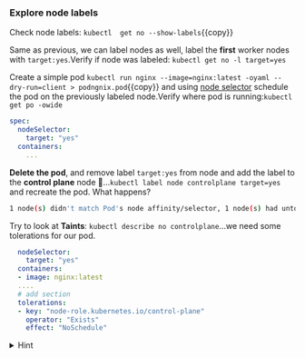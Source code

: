
### Explore node labels

Check node labels: `kubectl  get no --show-labels`{{copy}}

Same as previous, we can label nodes as well, label the **first** worker nodes with `target:yes`.Verify if node was labeled: `kubectl get no -l target=yes`

Create a simple pod `kubectl run nginx --image=nginx:latest -oyaml --dry-run=client > podngnix.pod`{{copy}} and using [node selector](https://kubernetes.io/docs/concepts/scheduling-eviction/assign-pod-node/#nodeselector) schedule the pod on the previously labeled node.Verify where pod is running:`kubectl get po -owide` 

```yaml
spec:
  nodeSelector:
    target: "yes"
  containers:
    ...
```

**Delete the pod**, and remove label `target:yes` from node and add the label to the **control plane** node 🫨...`kubectl label node controlplane target=yes` and recreate the pod. What happens? 
```bash
1 node(s) didn't match Pod's node affinity/selector, 1 node(s) had untolerated taint {node-role.kubernetes.io/control-plane:}
```

Try to look at **Taints**: `kubectl describe no controlplane`...we need some tolerations for our pod.

```yaml
  nodeSelector:
    target: "yes"
  containers:
  - image: nginx:latest
  ....
  # add section
  tolerations:
  - key: "node-role.kubernetes.io/control-plane"
    operator: "Exists"
    effect: "NoSchedule"
```

<details>
<summary>Hint</summary>
Label node: <code>kubectl label node node01 target=yes</code>
<br>
Remove label from node: <code>kubectl label node node01 target-</code>
<br>
</details>
